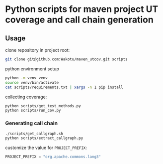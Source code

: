 # Python scripts for maven project UT coverage and call chain generation

## Usage

clone repository in project root:

```bash
git clone git@github.com:Wakotu/maven_utcov.git scripts
```

python environment setup

```bash
python -m venv venv
source venv/bin/activate
cat scripts/requirements.txt | xargs -n 1 pip install
```

collecting coverage:

```bash
python scripts/get_test_methods.py
python scripts/run_cov.py
```

### Generating call chain

```bash
./scripts/get_callgraph.sh
python scripts/extract_callgraph.py
```

customize the value for `PROJECT_PREFIX`:

```python
PROJECT_PREFIX = "org.apache.commons.lang3"
```
